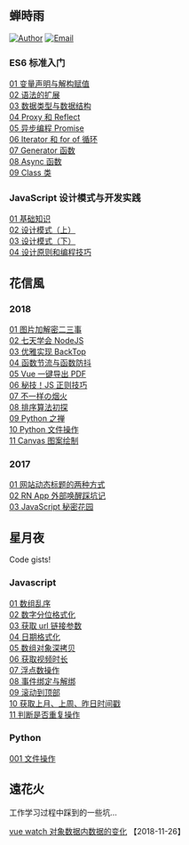 ## 蝉時雨

[![Author](https://img.shields.io/badge/author-chanshiyucx-blue.svg?style=flat-square)](https://chanshiyu.com) [![Email](https://img.shields.io/badge/Emali%20me-me@chanshiyu.com-green.svg?style=flat-square)](me@chanshiyu.com)

### ES6 标准入门

[01 变量声明与解构赋值](./%E8%9D%89%E6%99%82%E9%9B%A8/ES6%20%E6%A0%87%E5%87%86%E5%85%A5%E9%97%A8/01%20%E5%8F%98%E9%87%8F%E5%A3%B0%E6%98%8E%E4%B8%8E%E8%A7%A3%E6%9E%84%E8%B5%8B%E5%80%BC.md)  
[02 语法的扩展](./%E8%9D%89%E6%99%82%E9%9B%A8/ES6%20%E6%A0%87%E5%87%86%E5%85%A5%E9%97%A8/02%20%E8%AF%AD%E6%B3%95%E7%9A%84%E6%89%A9%E5%B1%95.md)  
[03 数据类型与数据结构](./%E8%9D%89%E6%99%82%E9%9B%A8/ES6%20%E6%A0%87%E5%87%86%E5%85%A5%E9%97%A8/03%20%E6%95%B0%E6%8D%AE%E7%B1%BB%E5%9E%8B%E4%B8%8E%E6%95%B0%E6%8D%AE%E7%BB%93%E6%9E%84.md)  
[04 Proxy 和 Reflect](./%E8%9D%89%E6%99%82%E9%9B%A8/ES6%20%E6%A0%87%E5%87%86%E5%85%A5%E9%97%A8/04%20Proxy%20%E5%92%8C%20Reflect.md)  
[05 异步编程 Promise](./%E8%9D%89%E6%99%82%E9%9B%A8/ES6%20%E6%A0%87%E5%87%86%E5%85%A5%E9%97%A8/05%20%E5%BC%82%E6%AD%A5%E7%BC%96%E7%A8%8B%20Promise.md)  
[06 Iterator 和 for of 循环](./%E8%9D%89%E6%99%82%E9%9B%A8/ES6%20%E6%A0%87%E5%87%86%E5%85%A5%E9%97%A8/06%20Iterator%20%E5%92%8C%20for%20of%20%E5%BE%AA%E7%8E%AF.md)  
[07 Generator 函数](./%E8%9D%89%E6%99%82%E9%9B%A8/ES6%20%E6%A0%87%E5%87%86%E5%85%A5%E9%97%A8/07%20Generator%20%E5%87%BD%E6%95%B0.md)  
[08 Async 函数](./%E8%9D%89%E6%99%82%E9%9B%A8/ES6%20%E6%A0%87%E5%87%86%E5%85%A5%E9%97%A8/08%20Async%20%E5%87%BD%E6%95%B0.md)  
[09 Class 类](./%E8%9D%89%E6%99%82%E9%9B%A8/ES6%20%E6%A0%87%E5%87%86%E5%85%A5%E9%97%A8/09%20Class%20%E7%B1%BB.md)

### JavaScript 设计模式与开发实践

[01 基础知识](./%E8%9D%89%E6%99%82%E9%9B%A8/JavaScript%20%E8%AE%BE%E8%AE%A1%E6%A8%A1%E5%BC%8F%E4%B8%8E%E5%BC%80%E5%8F%91%E5%AE%9E%E8%B7%B5/01%20%E5%9F%BA%E7%A1%80%E7%9F%A5%E8%AF%86.md)  
[02 设计模式（上）](./%E8%9D%89%E6%99%82%E9%9B%A8/JavaScript%20%E8%AE%BE%E8%AE%A1%E6%A8%A1%E5%BC%8F%E4%B8%8E%E5%BC%80%E5%8F%91%E5%AE%9E%E8%B7%B5/02%20%E8%AE%BE%E8%AE%A1%E6%A8%A1%E5%BC%8F%EF%BC%88%E4%B8%8A%EF%BC%89.md)  
[03 设计模式（下）](./%E8%9D%89%E6%99%82%E9%9B%A8/JavaScript%20%E8%AE%BE%E8%AE%A1%E6%A8%A1%E5%BC%8F%E4%B8%8E%E5%BC%80%E5%8F%91%E5%AE%9E%E8%B7%B5/03%20%E8%AE%BE%E8%AE%A1%E6%A8%A1%E5%BC%8F%EF%BC%88%E4%B8%8B%EF%BC%89.md)  
[04 设计原则和编程技巧](./%E8%9D%89%E6%99%82%E9%9B%A8/JavaScript%20%E8%AE%BE%E8%AE%A1%E6%A8%A1%E5%BC%8F%E4%B8%8E%E5%BC%80%E5%8F%91%E5%AE%9E%E8%B7%B5/04%20%E8%AE%BE%E8%AE%A1%E5%8E%9F%E5%88%99%E5%92%8C%E7%BC%96%E7%A8%8B%E6%8A%80%E5%B7%A7.md)

## 花信風

### 2018

[01 图片加解密二三事](./%E8%8A%B1%E4%BF%A1%E9%A2%A8/2018/01%20%E5%9B%BE%E7%89%87%E5%8A%A0%E8%A7%A3%E5%AF%86%E4%BA%8C%E4%B8%89%E4%BA%8B.md)  
[02 七天学会 NodeJS](./%E8%8A%B1%E4%BF%A1%E9%A2%A8/2018/02%20%E4%B8%83%E5%A4%A9%E5%AD%A6%E4%BC%9A%20NodeJS.md)  
[03 优雅实现 BackTop](./%E8%8A%B1%E4%BF%A1%E9%A2%A8/2018/03%20%E4%BC%98%E9%9B%85%E5%AE%9E%E7%8E%B0%20BackTop.md)  
[04 函数节流与函数防抖](./%E8%8A%B1%E4%BF%A1%E9%A2%A8/2018/04%20%E5%87%BD%E6%95%B0%E8%8A%82%E6%B5%81%E4%B8%8E%E5%87%BD%E6%95%B0%E9%98%B2%E6%8A%96.md)  
[05 Vue 一键导出 PDF](./%E8%8A%B1%E4%BF%A1%E9%A2%A8/2018/05%20Vue%20%E4%B8%80%E9%94%AE%E5%AF%BC%E5%87%BA%20PDF.md)  
[06 秘技！JS 正则技巧](./%E8%8A%B1%E4%BF%A1%E9%A2%A8/2018/06%20%E7%A7%98%E6%8A%80%EF%BC%81JS%20%E6%AD%A3%E5%88%99%E6%8A%80%E5%B7%A7.md)  
[07 不一样の烟火](./%E8%8A%B1%E4%BF%A1%E9%A2%A8/2018/07%20%E4%B8%8D%E4%B8%80%E6%A0%B7%E3%81%AE%E7%83%9F%E7%81%AB.md)  
[08 排序算法初探](./%E8%8A%B1%E4%BF%A1%E9%A2%A8/2018/08%20%E6%8E%92%E5%BA%8F%E7%AE%97%E6%B3%95%E5%88%9D%E6%8E%A2.md)  
[09 Python 之禅](./%E8%8A%B1%E4%BF%A1%E9%A2%A8/2018/09%20Python%20%E4%B9%8B%E7%A6%85.md)  
[10 Python 文件操作](./%E8%8A%B1%E4%BF%A1%E9%A2%A8/2018/10%20Python%20%E6%96%87%E4%BB%B6%E6%93%8D%E4%BD%9C.md)  
[11 Canvas 图案绘制](./%E8%8A%B1%E4%BF%A1%E9%A2%A8/2018/11%20Canvas%20%E5%9B%BE%E6%A1%88%E7%BB%98%E5%88%B6.md)

### 2017

[01 网站动态标题的两种方式](./%E8%8A%B1%E4%BF%A1%E9%A2%A8/2017/01%20%E7%BD%91%E7%AB%99%E5%8A%A8%E6%80%81%E6%A0%87%E9%A2%98%E7%9A%84%E4%B8%A4%E7%A7%8D%E6%96%B9%E5%BC%8F.md)  
[02 RN App 外部唤醒踩坑记](./%E8%8A%B1%E4%BF%A1%E9%A2%A8/2017/02%20RN%20App%20%E5%A4%96%E9%83%A8%E5%94%A4%E9%86%92%E8%B8%A9%E5%9D%91%E8%AE%B0.md)  
[03 JavaScript 秘密花园](./%E8%8A%B1%E4%BF%A1%E9%A2%A8/2017/03%20JavaScript%20%E7%A7%98%E5%AF%86%E8%8A%B1%E5%9B%AD.md)

## 星月夜

Code gists!

### Javascript

[01 数组乱序]()  
[02 数字分位格式化]()  
[03 获取 url 链接参数]()  
[04 日期格式化]()  
[05 数组对象深拷贝]()  
[06 获取视频时长]()  
[07 浮点数操作]()  
[08 事件绑定与解绑]()  
[09 滚动到顶部]()  
[10 获取上月、上周、昨日时间戳]()  
[11 判断是否重复操作]()

### Python

[001 文件操作]()

## 遠花火

工作学习过程中踩到的一些坑...

[vue watch 对象数据内数据的变化](./%E9%81%A0%E8%8A%B1%E7%81%AB/Vue.md) 【2018-11-26】

